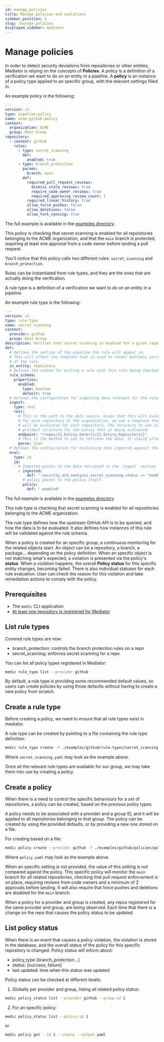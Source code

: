```yaml
---
id: manage_policies
title: Manage policies and violations
sidebar_position: 2
slug: /manage_policies
displayed_sidebar: mediator
---
```


# Manage policies

In order to detect security deviations from repositories or other entities, Mediator is relying on the concepts of **Policies**.
A policy is a definition of a verification we want to do on an entity in a pipeline.
A **policy** is an instance of a policy type applied to an specific group, with the relevant settings filled in.

An example policy is the following:

```yaml
---
version: v1
type: pipeline-policy
name: acme-github-policy
context:
  organization: ACME
  group: Root Group
repository:
  - context: github
    rules:
      - type: secret_scanning
        def:
          enabled: true
      - type: branch_protection
        params:
          branch: main
        def:
          required_pull_request_reviews:
            dismiss_stale_reviews: true
            require_code_owner_reviews: true
            required_approving_review_count: 1
          required_linear_history: true
          allow_force_pushes: false
          allow_deletions: false
          allow_fork_syncing: true
```

The full example is available in the [examples directory](https://github.com/stacklok/mediator/blob/main/examples/github/policies/policy.yaml).

This policy is checking that secret scanning is enabled for all repositories belonging to the ACME organization,
and that the `main` branch is protected, requiring at least one approval from a code owner before landing a pull request.

You'll notice that this policy calls two different rules: `secret_scanning` and `branch_protection`.

Rules can be instantiated from rule types, and they are the ones that are actually doing the verification.

A rule type is a definition of a verification we want to do on an entity in a pipeline.

An example rule type is the following:

```yaml
---
version: v1
type: rule-type
name: secret_scanning
context:
  provider: github
  group: Root Group
description: Verifies that secret scanning is enabled for a given repository.
def:
  # Defines the section of the pipeline the rule will appear in.
  # This will affect the template that is used to render multiple parts
  # of the rule.
  in_entity: repository
  # Defines the schema for writing a rule with this rule being checked
  rule_schema:
    properties:
      enabled:
        type: boolean
        default: true
  # Defines the configuration for ingesting data relevant for the rule
  ingest:
    type: rest
    rest:
      # This is the path to the data source. Given that this will evaluate
      # for each repository in the organization, we use a template that
      # will be evaluated for each repository. The structure to use is the
      # protobuf structure for the entity that is being evaluated.
      endpoint: "/repos/{{.Entity.Owner}}/{{.Entity.Repository}}"
      # This is the method to use to retrieve the data. It should already default to JSON
      parse: json
  # Defines the configuration for evaluating data ingested against the given policy
  eval:
    type: jq
    jq:
      # Ingested points to the data retrieved in the `ingest` section
      - ingested:
          def: '.security_and_analysis.secret_scanning.status == "enabled"'
        # policy points to the policy itself.
        policy:
          def: ".enabled"

```

The full example is available in the [examples directory](https://github.com/stacklok/mediator/tree/main/examples/github/rule-types)

This rule type is checking that secret scanning is enabled for all repositories belonging to the ACME organization.

The rule type defines how the upstream GitHub API is to be queried, and how the data is to be evaluated.
It also defines how instances of this rule will be validated against the rule schema.

When a policy is created for an specific group, a continuous monitoring for the related objects start. An object can be a repository,
a branch, a package... depending on the policy definition. When an specific object is not matching what's expected,
a violation is presented via the policy's **status**. When a violation happens, the overall **Policy status** for this specific entity changes,
becoming failed. There is also individual statuses for each rule evaluation. User can check the reason for this violation and take remediation
actions to comply with the policy.

## Prerequisites

- The `medic` CLI application
- [At least one repository is registered for Mediator](./getting_started/register_repos.md)

## List rule types

Covered rule types are now:

- branch_protection: controls the branch protection rules on a repo
- secret_scanning: enforces secret scanning for a repo

You can list all policy types registered in Mediator:

```bash
medic rule_type list --provider github
```

By default, a rule type is providing some recommended default values, so users can create policies
by using those defaults without having to create a new policy from scratch.

## Create a rule type

Before creating a policy, we need to ensure that all rule types exist in mediator.

A rule type can be created by pointing to a file containing the rule type definition:

```bash
medic rule_type create -f ./examples/github/rule-types/secret_scanning.yaml
```

Where `secret_scanning.yaml` may look as the example above.

Once all the relevant rule types are available for our group, we may take them into use
by creating a policy.

## Create a policy

When there is a need to control the specific behaviours for a set of repositories, a policy can be
created, based on the previous policy types.

A policy needs to be associated with a provider and a group ID, and it will be applied to all
repositories belonging to that group.
The policy can be created by using the provided defaults, or by providing a new one stored on a file.

For creating based on a file:

```bash
medic policy create --provider github -f ./examples/github/policies/policy.yaml
```

Where `policy.yaml` may look as the example above.

When an specific setting is not provided, the value of this setting is not compared against the policy.
This specific policy will monitor the `main` branch for all related repositories, checking that pull request enforcement is on
place, requiring reviews from code owners and a minimum of 2 approvals before landing. It will also require
that force pushes and deletions are disabled for the `main` branch.

When a policy for a provider and group is created, any repos registered for the same provider and group,
are being observed. Each time that there is a change on the repo that causes the policy status to be updated.

## List policy status

When there is an event that causes a policy violation, the violation is stored in the database, and the
overall status of the policy for this specific repository is changed.
Policy status will inform about:

- policy_type (branch_protection...)
- status: [success, failure]
- last updated: time when this status was updated

Policy status can be checked at different levels:

1. Globally per provider and group, listing all related policy status:

```bash
medic policy_status list --provider github --group-id 1
```

2. For an specific policy:

```bash
medic policy_status list --policy-id 1
```

or

```bash
medic policy get --id 1 --status --output yaml
```
